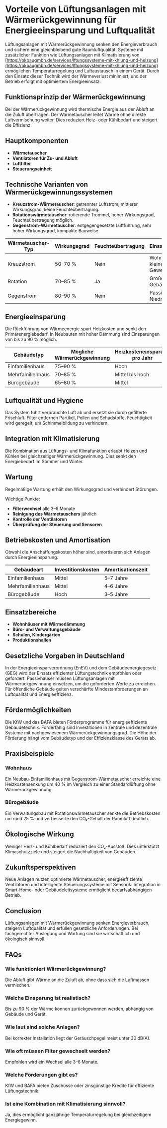 # **Vorteile von Lüftungsanlagen mit Wärmerückgewinnung für Energieeinsparung und Luftqualität**

Lüftungsanlagen mit Wärmerückgewinnung senken den Energieverbrauch und sichern eine gleichbleibend gute Raumluftqualität. Systeme mit zusätzlicher Funktion wie Lüftungsanlagen mit Klimatisierung von [https://okbaugmbh.de/services/lftungssysteme-mit-khlung-und-heizung](https://okbaugmbh.de/services/lftungssysteme-mit-khlung-und-heizung) ermöglichen Temperaturregelung und Luftaustausch in einem Gerät. Durch den Einsatz dieser Technik wird der Wärmeverlust minimiert, und der Betrieb erfolgt mit optimiertem Energieeinsatz.

## **Funktionsprinzip der Wärmerückgewinnung**

Bei der Wärmerückgewinnung wird thermische Energie aus der Abluft an die Zuluft übertragen. Der Wärmetauscher leitet Wärme ohne direkte Luftvermischung weiter. Dies reduziert Heiz- oder Kühlbedarf und steigert die Effizienz.

## **Hauptkomponenten**

- **Wärmetauscher**
- **Ventilatoren für Zu- und Abluft**
- **Luftfilter**
- **Steuerungseinheit**

## **Technische Varianten von Wärmerückgewinnungssystemen**

- **Kreuzstrom-Wärmetauscher**: getrennter Luftstrom, mittlerer Wirkungsgrad, keine Feuchteübertragung.
- **Rotationswärmetauscher**: rotierende Trommel, hoher Wirkungsgrad, Feuchteübertragung möglich.
- **Gegenstrom-Wärmetauscher**: entgegengesetzte Luftführung, sehr hoher Wirkungsgrad, kompakte Bauweise.

| Wärmetauscher-Typ | Wirkungsgrad | Feuchteübertragung | Einsatzbereich |
| --- | --- | --- | --- |
| Kreuzstrom | 50–70 % | Nein | Wohn- und kleine Gewerbe |
| Rotation | 70–85 % | Ja | Große Gebäude |
| Gegenstrom | 80–90 % | Nein | Passivhäuser, Niedrigenergie |

## **Energieeinsparung**

Die Rückführung von Wärmeenergie spart Heizkosten und senkt den Primärenergiebedarf. In Neubauten mit hoher Dämmung sind Einsparungen von bis zu 90 % möglich.

| Gebäudetyp | Mögliche Wärmerückgewinnung | Heizkosteneinsparung pro Jahr |
| --- | --- | --- |
| Einfamilienhaus | 75–90 % | Hoch |
| Mehrfamilienhaus | 70–85 % | Mittel bis hoch |
| Bürogebäude | 65–80 % | Mittel |

## **Luftqualität und Hygiene**

Das System führt verbrauchte Luft ab und ersetzt sie durch gefilterte Frischluft. Filter entfernen Partikel, Pollen und Schadstoffe. Feuchtigkeit wird geregelt, um Schimmelbildung zu verhindern.

## **Integration mit Klimatisierung**

Die Kombination aus Lüftungs- und Klimafunktion erlaubt Heizen und Kühlen bei gleichzeitiger Wärmerückgewinnung. Dies senkt den Energiebedarf im Sommer und Winter.

## **Wartung**

Regelmäßige Wartung erhält den Wirkungsgrad und verhindert Störungen.

Wichtige Punkte:

- **Filterwechsel** alle 3–6 Monate
- **Reinigung des Wärmetauschers** jährlich
- **Kontrolle der Ventilatoren**
- **Überprüfung der Steuerung und Sensoren**

## **Betriebskosten und Amortisation**

Obwohl die Anschaffungskosten höher sind, amortisieren sich Anlagen durch Energieeinsparung.

| Gebäudeart | Investitionskosten | Amortisationszeit |
| --- | --- | --- |
| Einfamilienhaus | Mittel | 5–7 Jahre |
| Mehrfamilienhaus | Mittel | 4–6 Jahre |
| Bürogebäude | Hoch | 3–5 Jahre |

## **Einsatzbereiche**

- **Wohnhäuser mit Wärmedämmung**
- **Büro- und Verwaltungsgebäude**
- **Schulen, Kindergärten**
- **Produktionshallen**

## **Gesetzliche Vorgaben in Deutschland**

In der Energieeinsparverordnung (EnEV) und dem Gebäudeenergiegesetz (GEG) wird der Einsatz effizienter Lüftungstechnik empfohlen oder gefordert. Passivhäuser müssen Lüftungsanlagen mit Wärmerückgewinnung einsetzen, um die geforderten Werte zu erreichen. Für öffentliche Gebäude gelten verschärfte Mindestanforderungen an Luftqualität und Energieeffizienz.

## **Fördermöglichkeiten**

Die KfW und das BAFA bieten Förderprogramme für energieeffiziente Gebäudetechnik. Förderfähig sind Investitionen in zentrale und dezentrale Systeme mit nachgewiesenem Wärmerückgewinnungsgrad. Die Höhe der Förderung hängt vom Gebäudetyp und der Effizienzklasse des Geräts ab.

## **Praxisbeispiele**

### **Wohnhaus**

Ein Neubau-Einfamilienhaus mit Gegenstrom-Wärmetauscher erreichte eine Heizkostensenkung um 40 % im Vergleich zu einer Standardlüftung ohne Wärmerückgewinnung.

### **Bürogebäude**

Ein Verwaltungsbau mit Rotationswärmetauscher senkte die Betriebskosten um rund 25 % und verbesserte den CO₂-Gehalt der Raumluft deutlich.

## **Ökologische Wirkung**

Weniger Heiz- und Kühlbedarf reduziert den CO₂-Ausstoß. Dies unterstützt Klimaschutzziele und steigert die Nachhaltigkeit von Gebäuden.

## **Zukunftsperspektiven**

Neue Anlagen nutzen optimierte Wärmetauscher, energieeffiziente Ventilatoren und intelligente Steuerungssysteme mit Sensorik. Integration in Smart-Home- oder Gebäudeleitsysteme ermöglicht bedarfsabhängigen Betrieb.

## **Conclusion**

Lüftungsanlagen mit Wärmerückgewinnung senken Energieverbrauch, steigern Luftqualität und erfüllen gesetzliche Anforderungen. Bei fachgerechter Auslegung und Wartung sind sie wirtschaftlich und ökologisch sinnvoll.

## **FAQs**

### **Wie funktioniert Wärmerückgewinnung?**

Die Abluft gibt Wärme an die Zuluft ab, ohne dass sich die Luftmassen vermischen.

### **Welche Einsparung ist realistisch?**

Bis zu 90 % der Wärme können zurückgewonnen werden, abhängig von Gebäude und Gerät.

### **Wie laut sind solche Anlagen?**

Bei korrekter Installation liegt der Geräuschpegel meist unter 30 dB(A).

### **Wie oft müssen Filter gewechselt werden?**

Empfohlen wird ein Wechsel alle 3–6 Monate.

### **Welche Förderungen gibt es?**

KfW und BAFA bieten Zuschüsse oder zinsgünstige Kredite für effiziente Lüftungstechnik.

### **Ist eine Kombination mit Klimatisierung sinnvoll?**

Ja, dies ermöglicht ganzjährige Temperaturregelung bei gleichzeitigem Energiegewinn.
